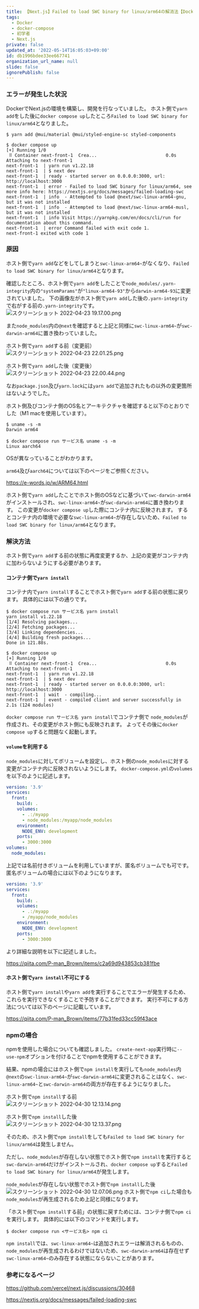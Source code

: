 ```yaml
---
title: 【Next.js】Failed to load SWC binary for linux/arm64の解消法【Docker】
tags:
  - Docker
  - docker-compose
  - 初学者
  - Next.js
private: false
updated_at: '2022-05-14T16:05:03+09:00'
id: db1996bdee33ee667741
organization_url_name: null
slide: false
ignorePublish: false
---
```


### エラーが発生した状況
DockerでNext.jsの環境を構築し、開発を行なっていました。
ホスト側で`yarn add`をした後に`docker compose up`したところ`Failed to load SWC binary for linux/arm64`となりました。

```:ターミナル
$ yarn add @mui/material @mui/styled-engine-sc styled-components

$ docker compose up
[+] Running 1/0
 ⠿ Container next-front-1  Crea...                          0.0s
Attaching to next-front-1
next-front-1  | yarn run v1.22.18
next-front-1  | $ next dev
next-front-1  | ready - started server on 0.0.0.0:3000, url: http://localhost:3000
next-front-1  | error - Failed to load SWC binary for linux/arm64, see more info here: https://nextjs.org/docs/messages/failed-loading-swc
next-front-1  | info  - Attempted to load @next/swc-linux-arm64-gnu, but it was not installed
next-front-1  | info  - Attempted to load @next/swc-linux-arm64-musl, but it was not installed
next-front-1  | info Visit https://yarnpkg.com/en/docs/cli/run for documentation about this command.
next-front-1  | error Command failed with exit code 1.
next-front-1 exited with code 1

```

### 原因
ホスト側で`yarn add`などをしてしまうと`swc-linux-arm64~`がなくなり、`Failed to load SWC binary for linux/arm64`となります。

確認したところ、ホスト側で`yarn add`をしたことで`node_modules/.yarn-integrity`内の`"systemParams"`が`"linux-arm64-93"`から`darwin-arm64-93`に変更されていました。
下の画像左がホスト側で`yarn add`した後の`.yarn-integrity`で右がする前の`.yarn-integrity`です。
![スクリーンショット 2022-04-23 19.17.00.png](https://qiita-image-store.s3.ap-northeast-1.amazonaws.com/0/2342443/2827f922-a319-77e7-d2e6-b7769ed95a0c.png)

また`node_modules`内の`@next`を確認すると上記と同様に`swc-linux-arm64~`が`swc-darwin-arm64`に置き換わっていました。

ホスト側で`yarn add`する前（変更前）
![スクリーンショット 2022-04-23 22.01.25.png](https://qiita-image-store.s3.ap-northeast-1.amazonaws.com/0/2342443/e9345fbd-5e18-6c98-b24d-1668b4037884.png)

ホスト側で`yarn add`した後（変更後）
![スクリーンショット 2022-04-23 22.00.44.png](https://qiita-image-store.s3.ap-northeast-1.amazonaws.com/0/2342443/8fe6d274-76fa-ac0d-28a0-47fbc31de989.png)

なお`package.json`及び`yarn.lock`には`yarn add`で追加されたもの以外の変更箇所はないようでした。


ホスト側及びコンテナ側のOS名とアーキテクチャを確認すると以下のとおりでした（M1 macを使用しています）。
```:ターミナル
$ uname -s -m
Darwin arm64

$ docker compose run サービス名 uname -s -m
Linux aarch64
```
OSが異なっていることがわかります。

`arm64`及び`aarch64`については以下のページをご参照ください。

https://e-words.jp/w/ARM64.html


ホスト側で`yarn add`したことでホスト側のOSなどに基づいて`swc-darwin-arm64`がインストールされ、`swc-linux-arm64~`が`swc-darwin-arm64`に置き換わります。
この変更が`docker compose up`した際にコンテナ内に反映されます。
するとコンテナ内の環境で必要な`swc-linux-arm64~`が存在しないため、`Failed to load SWC binary for linux/arm64`となります。

### 解決方法
ホスト側で`yarn add`する前の状態に再度変更するか、上記の変更がコンテナ内に加わらないようにする必要があります。

#### コンテナ側で`yarn install`
コンテナ内で`yarn install`することでホスト側で`yarn add`する前の状態に戻ります。
具体的には以下の通りです。

```:ターミナル
$ docker compose run サービス名 yarn install
yarn install v1.22.18
[1/4] Resolving packages...
[2/4] Fetching packages...
[3/4] Linking dependencies...
[4/4] Building fresh packages...
Done in 121.88s.

$ docker compose up
[+] Running 1/0
 ⠿ Container next-front-1  Crea...                          0.0s
Attaching to next-front-1
next-front-1  | yarn run v1.22.18
next-front-1  | $ next dev
next-front-1  | ready - started server on 0.0.0.0:3000, url: http://localhost:3000
next-front-1  | wait  - compiling...
next-front-1  | event - compiled client and server successfully in 2.1s (124 modules)
```
`docker compose run サービス名 yarn install`でコンテナ側で `node_modules`が作成され、その変更がホスト側にも反映されます。
よってその後に`docker compose up`すると問題なく起動します。

#### `volume`を利用する
`node_modules`に対してボリュームを設定し、ホスト側の`node_modules`に対する変更がコンテナ内に反映されないようにします。
`docker-compose.yml`の`volumes`を以下のように記述します。

```docker-compose.yml
version: '3.9'
services:
  front:
    build: .
    volumes:
      - .:/myapp
      - node_modules:/myapp/node_modules
    environment:
      NODE_ENV: development
    ports:
      - 3000:3000
volumes:
  node_modules:
```
上記では名前付きボリュームを利用していますが、匿名ボリュームでも可です。
匿名ボリュームの場合には以下のようになります。
```docker-compose.yml
version: '3.9'
services:
  front:
    build: .
    volumes:
      - .:/myapp
      - /myapp/node_modules
    environment:
      NODE_ENV: development
    ports:
      - 3000:3000
```

より詳細な説明を以下に記述しました。

https://qiita.com/P-man_Brown/items/c2a69d943853cb381fbe


#### ホスト側で`yarn install`不可にする
ホスト側で`yarn install`や`yarn add`を実行することでエラーが発生するため、これらを実行できなくすることで予防することができます。
実行不可にする方法については以下のページに記載しています。

https://qiita.com/P-man_Brown/items/77b31fed33cc59f43ace


### npmの場合
npmを使用した場合についても確認しました。
`create-next-app`実行時に`--use-npm`オプションを付けることでnpmを使用することができます。

結果、npmの場合にはホスト側で`npm install`を実行しても`node_modules`内`@next`の`swc-linux-arm64~`が`swc-darwin-arm64`に変更されることはなく、`swc-linux-arm64~`と`swc-darwin-arm64`の両方が存在するようになりました。

ホスト側で`npm install`する前
![スクリーンショット 2022-04-30 12.13.14.png](https://qiita-image-store.s3.ap-northeast-1.amazonaws.com/0/2342443/53dad626-1a6b-64e2-7324-431cf08f97c8.png)

ホスト側で`npm install`した後
![スクリーンショット 2022-04-30 12.13.37.png](https://qiita-image-store.s3.ap-northeast-1.amazonaws.com/0/2342443/0de97d12-77e3-8ea4-02de-f2f737adff0c.png)

そのため、ホスト側で`npm install`をしても`Failed to load SWC binary for linux/arm64`は発生しません。

ただし、`node_modules`が存在しない状態でホスト側で`npm install`を実行すると`swc-darwin-arm64`だけがインストールされ、`docker compose up`すると`Failed to load SWC binary for linux/arm64`が発生します。

`node_modules`が存在しない状態でホスト側で`npm install`した後
![スクリーンショット 2022-04-30 12.07.06.png](https://qiita-image-store.s3.ap-northeast-1.amazonaws.com/0/2342443/2578168e-7954-b985-8307-15c864ddb62b.png)
ホスト側で`npm ci`した場合も`node_modules`が再生成されるため上記と同様になります。

「ホスト側で`npm install`する前」の状態に戻すためには、コンテナ側で`npm ci`を実行します。
具体的には以下のコマンドを実行します。
```:ターミナル
$ docker compose run <サービス名> npm ci
```
`npm install`では、`swc-linux-arm64~`は追加されエラーは解消されるものの、`node_modules`が再生成されるわけではないため、`swc-darwin-arm64`は存在せず`swc-linux-arm64~`のみ存在する状態にならないことがあります。

### 参考になるページ

https://github.com/vercel/next.js/discussions/30468

https://nextjs.org/docs/messages/failed-loading-swc
